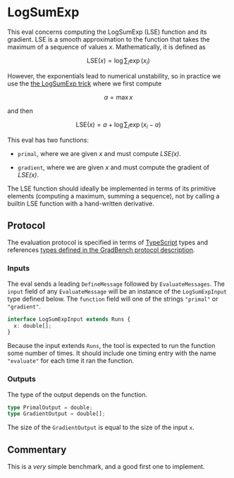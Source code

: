 # LogSumExp

This eval concerns computing the LogSumExp (LSE) function and its
gradient. LSE is a smooth approximation to the function that takes the
maximum of a sequence of values $x$. Mathematically, it is defined as

```math
\text{LSE}(x) = \log \sum_i \exp(x_i)
```

However, the exponentials lead to numerical unstability, so in
practice we use the [the LogSumExp trick][] where we first compute

```math
a = \max x
```

and then

```math
\text{LSE}(x) = a + \log \sum_i \exp(x_i-a)
```

This eval has two functions:

- `primal`, where we are given _x_ and must compute _LSE(x)_.

- `gradient`, where we are given _x_ and must compute the gradient of
  _LSE(x)_.

The LSE function should ideally be implemented in terms of its
primitive elements (computing a maximum, summing a sequence), not by
calling a builtin LSE function with a hand-written derivative.

## Protocol

The evaluation protocol is specified in terms of [TypeScript][] types
and references [types defined in the GradBench protocol
description][protocol].

### Inputs

The eval sends a leading `DefineMessage` followed by
`EvaluateMessages`. The `input` field of any `EvaluateMessage` will be
an instance of the `LogSumExpInput` type defined below. The `function`
field will one of the strings `"primal"` or `"gradient"`.

```typescript
interface LogSumExpInput extends Runs {
  x: double[];
}
```

Because the input extends `Runs`, the tool is expected to run the
function some number of times. It should include one timing entry with
the name `"evaluate"` for each time it ran the function.

### Outputs

The type of the output depends on the function.

```typescript
type PrimalOutput = double;
type GradientOutput = double[];
```

The size of the `GradientOutput` is equal to the size of the input
`x`.

## Commentary

This is a _very_ simple benchmark, and a good first one to implement.

[the LogSumExp trick]: https://gregorygundersen.com/blog/2020/02/09/log-sum-exp/
[protocol]: /CONTRIBUTING.md#types
[typescript]: https://www.typescriptlang.org/
